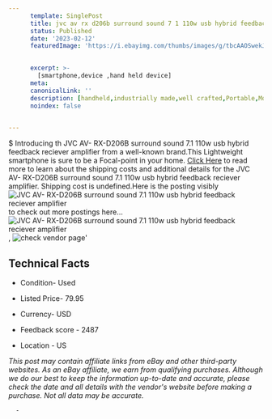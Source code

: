 ```yaml
---
      template: SinglePost
      title: jvc av rx d206b surround sound 7 1 110w usb hybrid feedback reciever amplifier
      status: Published
      date: '2023-02-12'
      featuredImage: 'https://i.ebayimg.com/thumbs/images/g/tbcAAOSwekJhqDyi/s-l225.jpg'
       

      excerpt: >-
        [smartphone,device ,hand held device]
      meta:
      canonicalLink: ''
      description: [handheld,industrially made,well crafted,Portable,Mobile,Compact,Convenient,Lightweight,Maneuverable,Man-portable,Miniature,Carriable,Hand-held,Light,Holdable,Transportable,Mobile device,Pocket-sized,On-the-go,Wireless,Cordless,Compact size,Convenient size, smartphone,device ,hand held device]
      noindex: false
      

---
```

$
      Introducing th JVC AV- RX-D206B surround sound 7.1 110w usb hybrid feedback reciever amplifier from a well-known brand.This Lightweight smartphone is sure to be a Focal-point in your home. [Click Here](https://www.ebay.com/itm/363774262238?hash=item54b2a2bbde%3Ag%3AtbcAAOSwekJhqDyi&mkevt=1&mkcid=1&mkrid=711-53200-19255-0&campid=%253CePNCampaignId%253E&customid=%253CreferenceId%253E&toolid=10049) to read more to learn about the shipping costs and additional details for the JVC AV- RX-D206B surround sound 7.1 110w usb hybrid feedback reciever amplifier. Shipping cost is undefined.Here is the posting visibly ![JVC AV- RX-D206B surround sound 7.1 110w usb hybrid feedback reciever amplifier](https://i.ebayimg.com/thumbs/images/g/tbcAAOSwekJhqDyi/s-l225.jpg) to check out more postings here... ![JVC AV- RX-D206B surround sound 7.1 110w usb hybrid feedback reciever amplifier](https://i.ebayimg.com/images/g/tbcAAOSwekJhqDyi/s-l1600.jpg), ![check vendor page](https://origin-galleryplus.ebayimg.com/ws/web/363774262238_2_0_1/225x225.jpg,https://origin-galleryplus.ebayimg.com/ws/web/363774262238_3_0_1/225x225.jpg,https://origin-galleryplus.ebayimg.com/ws/web/363774262238_4_0_1/225x225.jpg,https://origin-galleryplus.ebayimg.com/ws/web/363774262238_5_0_1/225x225.jpg,https://origin-galleryplus.ebayimg.com/ws/web/363774262238_6_0_1/225x225.jpg,https://origin-galleryplus.ebayimg.com/ws/web/363774262238_7_0_1/225x225.jpg,https://origin-galleryplus.ebayimg.com/ws/web/363774262238_8_0_1/225x225.jpg,https://origin-galleryplus.ebayimg.com/ws/web/363774262238_9_0_1/225x225.jpg)'

      

 ## Technical Facts 



     
      

 - Condition- Used 


      

 - Listed Price- 79.95 


      

 - Currency- USD 


      

 - Feedback score - 2487 


      

 - Location - US 


      
      

 *_This post may contain affiliate links from eBay and other third-party websites. As an eBay affiliate, we earn from qualifying purchases. Although we do our best to keep the information up-to-date and accurate, please check the date and all details with the vendor's website before making a purchase. Not all data may be accurate._*




      -
